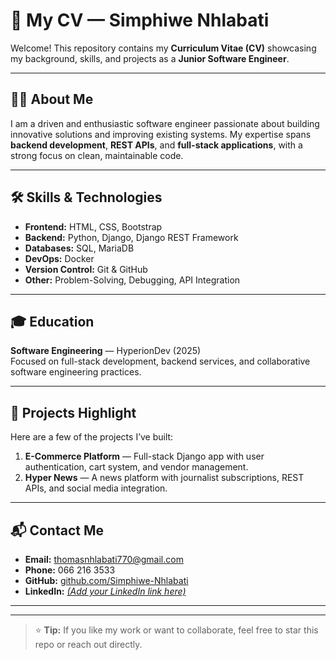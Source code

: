 # 📄 My CV — Simphiwe Nhlabati

Welcome! This repository contains my **Curriculum Vitae (CV)** showcasing my background, skills, and projects as a **Junior Software Engineer**.

---

## 👨‍💻 About Me
I am a driven and enthusiastic software engineer passionate about building innovative solutions and improving existing systems. My expertise spans **backend development**, **REST APIs**, and **full-stack applications**, with a strong focus on clean, maintainable code.

---

## 🛠 Skills & Technologies
- **Frontend:** HTML, CSS, Bootstrap  
- **Backend:** Python, Django, Django REST Framework  
- **Databases:** SQL, MariaDB  
- **DevOps:** Docker  
- **Version Control:** Git & GitHub  
- **Other:** Problem-Solving, Debugging, API Integration

---

## 🎓 Education
**Software Engineering** — HyperionDev (2025)  
Focused on full-stack development, backend services, and collaborative software engineering practices.

---

## 📂 Projects Highlight
Here are a few of the projects I’ve built:
1. **E-Commerce Platform** — Full-stack Django app with user authentication, cart system, and vendor management.
2. **Hyper News** — A news platform with journalist subscriptions, REST APIs, and social media integration.

---

## 📬 Contact Me
- **Email:** [thomasnhlabati770@gmail.com](mailto:thomasnhlabati770@gmail.com)  
- **Phone:** 066 216 3533  
- **GitHub:** [github.com/Simphiwe-Nhlabati](https://github.com/Simphiwe-Nhlabati)  
- **LinkedIn:** [*(Add your LinkedIn link here)* ](https://www.linkedin.com/in/simphiwe-nhlabati-691106327/) 

---



---

> ⭐ **Tip:** If you like my work or want to collaborate, feel free to star this repo or reach out directly.


